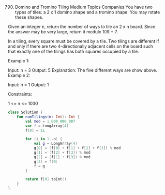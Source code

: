 790. Domino and Tromino Tiling
Medium
Topics
Companies
You have two types of tiles: a 2 x 1 domino shape and a tromino shape. You may rotate these shapes.


Given an integer n, return the number of ways to tile an 2 x n board. Since the answer may be very large, return it modulo 109 + 7.

In a tiling, every square must be covered by a tile. Two tilings are different if and only if there are two 4-directionally adjacent cells on the board such that exactly one of the tilings has both squares occupied by a tile.

 

Example 1:


Input: n = 3
Output: 5
Explanation: The five different ways are show above.
Example 2:

Input: n = 1
Output: 1
 

Constraints:

1 <= n <= 1000

```kt
class Solution {
    fun numTilings(n: Int): Int {
        val mod = 1_000_000_007
        var f = LongArray(4)
        f[0] = 1L

        for (i in 1..n) {
            val g = LongArray(4)
            g[0] = (f[0] + f[1] + f[2] + f[3]) % mod
            g[1] = (f[2] + f[3]) % mod
            g[2] = (f[1] + f[3]) % mod
            g[3] = f[0]
            f = g
        }

        return f[0].toInt()
    }
}


```

